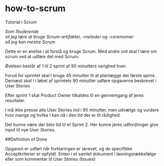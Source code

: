 # how-to-scrum
Tutorial i Scrum 

*Som Studerende\
vil jeg lære at bruge Scrum-artifakter, -metoder og -ceremonier\
så jeg kan mestre Scrum*

Dette er en øvelse i at forstå og bruge Scrum. Med andre ord skal I lære om scrum ved at udføre det med Scrum.

Øvelsen består af 1 til 2 sprint af 90 minutters varighed hver.

Forud for sprintet skal I bruge 45 minutter til at planlægge det første sprint.
Dernæst skal I i løbet af sprintets 90 minutter udføre opgaverne beskrevet i User Stories

Efter sprint 1 skal Product Owner tilkaldes til en gennemgang af jeres resultater.

I må ikke presse alle User Stories ind i 90 minutter, men udvælge og vurdere hvor mange og hvilke I kan nå i den tid der er til rådighed.

Det kunne være der blev tid til et Sprint 2. Her kunne jeres udfordringer give input til nye User Stories.

##Definition of Done

Opgaven er udført når forklaringen er skrevet, og de specifikke Acceptkriterier er opfyldt. Enten i et samlet dokument i løsningsrækkefølge eller som kommentar til User Stories (Issues)
